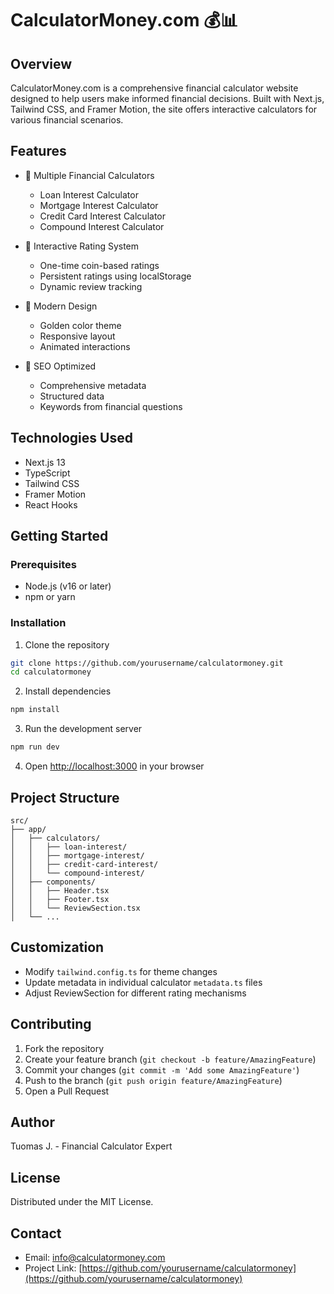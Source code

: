 # CalculatorMoney.com 💰📊

## Overview
CalculatorMoney.com is a comprehensive financial calculator website designed to help users make informed financial decisions. Built with Next.js, Tailwind CSS, and Framer Motion, the site offers interactive calculators for various financial scenarios.

## Features
- 🧮 Multiple Financial Calculators
  - Loan Interest Calculator
  - Mortgage Interest Calculator
  - Credit Card Interest Calculator
  - Compound Interest Calculator

- 🌟 Interactive Rating System
  - One-time coin-based ratings
  - Persistent ratings using localStorage
  - Dynamic review tracking

- 🎨 Modern Design
  - Golden color theme
  - Responsive layout
  - Animated interactions

- 🚀 SEO Optimized
  - Comprehensive metadata
  - Structured data
  - Keywords from financial questions

## Technologies Used
- Next.js 13
- TypeScript
- Tailwind CSS
- Framer Motion
- React Hooks

## Getting Started

### Prerequisites
- Node.js (v16 or later)
- npm or yarn

### Installation
1. Clone the repository
```bash
git clone https://github.com/yourusername/calculatormoney.git
cd calculatormoney
```

2. Install dependencies
```bash
npm install
```

3. Run the development server
```bash
npm run dev
```

4. Open [http://localhost:3000](http://localhost:3000) in your browser

## Project Structure
```
src/
├── app/
│   ├── calculators/
│   │   ├── loan-interest/
│   │   ├── mortgage-interest/
│   │   ├── credit-card-interest/
│   │   └── compound-interest/
│   ├── components/
│   │   ├── Header.tsx
│   │   ├── Footer.tsx
│   │   └── ReviewSection.tsx
│   └── ...
```

## Customization
- Modify `tailwind.config.ts` for theme changes
- Update metadata in individual calculator `metadata.ts` files
- Adjust ReviewSection for different rating mechanisms

## Contributing
1. Fork the repository
2. Create your feature branch (`git checkout -b feature/AmazingFeature`)
3. Commit your changes (`git commit -m 'Add some AmazingFeature'`)
4. Push to the branch (`git push origin feature/AmazingFeature`)
5. Open a Pull Request

## Author
Tuomas J. - Financial Calculator Expert

## License
Distributed under the MIT License.

## Contact
- Email: info@calculatormoney.com
- Project Link: [https://github.com/yourusername/calculatormoney](https://github.com/yourusername/calculatormoney)
